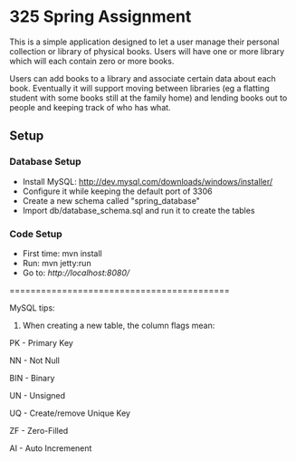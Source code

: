 # 325 Spring Assignment

This is a simple application designed to let a user manage their personal collection or library of physical books. Users will have one or more library which will each contain zero or more books.

Users can add books to a library and associate certain data about each book. Eventually it will support moving between libraries (eg a flatting student with some books still at the family home) and lending books out to people and keeping track of who has what.

## Setup

### Database Setup

* Install MySQL:      http://dev.mysql.com/downloads/windows/installer/
* Configure it while keeping the default port of 3306
* Create a new schema called "spring_database"
* Import db/database_schema.sql and run it to create the tables

### Code Setup

* First time:         mvn install
* Run:                mvn jetty:run
* Go to:              _http://localhost:8080/_

==========================================

MySQL tips:

1. When creating a new table, the column flags mean:

PK - Primary Key

NN - Not Null 

BIN - Binary

UN - Unsigned

UQ - Create/remove Unique Key

ZF - Zero-Filled

AI - Auto Incremenent
